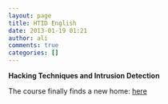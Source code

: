 ```yaml
---
layout: page
title: HTID English
date: 2013-01-19 01:21
author: ali
comments: true
categories: []
---
```

<p dir="ltr" style="text-align: left;"><strong>Hacking Techniques and Intrusion Detection</strong>
</p>

The course finally finds a new home: <a href="http://bit.ly/2wAxXxS" rel="noopener noreferrer" target="_blank">here</a>
